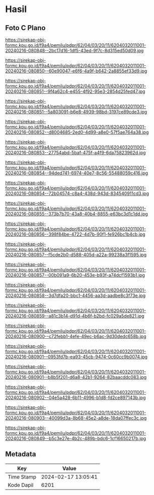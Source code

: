 # Hasil

## Foto C Plano

https://sirekap-obj-formc.kpu.go.id/f9a4/pemilu/pdpr/62/04/03/20/11/6204032011001-20240216-080848--2bc17d16-1df5-43ed-9f7c-8d315ed50d09.jpg

https://sirekap-obj-formc.kpu.go.id/f9a4/pemilu/pdpr/62/04/03/20/11/6204032011001-20240216-080850--60e90047-e6f6-4a9f-b642-2a8855ef33d9.jpg

https://sirekap-obj-formc.kpu.go.id/f9a4/pemilu/pdpr/62/04/03/20/11/6204032011001-20240216-080851--9f4a62c4-e455-4f92-95e3-2854d25fed47.jpg

https://sirekap-obj-formc.kpu.go.id/f9a4/pemilu/pdpr/62/04/03/20/11/6204032011001-20240216-080851--5a803091-b6e8-4939-98bd-3197ce89cde3.jpg

https://sirekap-obj-formc.kpu.go.id/f9a4/pemilu/pdpr/62/04/03/20/11/6204032011001-20240216-080852--d8004685-2ed0-4d99-a8e0-57f5ae764a38.jpg

https://sirekap-obj-formc.kpu.go.id/f9a4/pemilu/pdpr/62/04/03/20/11/6204032011001-20240216-080853--27754abd-5baf-475f-a4f9-6da75823962d.jpg

https://sirekap-obj-formc.kpu.go.id/f9a4/pemilu/pdpr/62/04/03/20/11/6204032011001-20240216-080854--94ded741-6974-40e7-8c56-55488059c416.jpg

https://sirekap-obj-formc.kpu.go.id/f9a4/pemilu/pdpr/62/04/03/20/11/6204032011001-20240216-080854--72b04574-c8a4-438d-943d-834540911cd3.jpg

https://sirekap-obj-formc.kpu.go.id/f9a4/pemilu/pdpr/62/04/03/20/11/6204032011001-20240216-080855--373b7b70-43a8-40b4-8855-e63bc3d1c1dd.jpg

https://sirekap-obj-formc.kpu.go.id/f9a4/pemilu/pdpr/62/04/03/20/11/6204032011001-20240216-080856--398f84be-4722-4d7b-90f1-fe926bc1b4cb.jpg

https://sirekap-obj-formc.kpu.go.id/f9a4/pemilu/pdpr/62/04/03/20/11/6204032011001-20240216-080857--f5cde2b0-d588-405d-a22a-99238a3f1595.jpg

https://sirekap-obj-formc.kpu.go.id/f9a4/pemilu/pdpr/62/04/03/20/11/6204032011001-20240216-080857--00b091a9-6b20-453e-b93f-a74dcf1593b1.jpg

https://sirekap-obj-formc.kpu.go.id/f9a4/pemilu/pdpr/62/04/03/20/11/6204032011001-20240216-080858--3d7dfa20-bbc1-4456-aa3d-aadbe8c3f73e.jpg

https://sirekap-obj-formc.kpu.go.id/f9a4/pemilu/pdpr/62/04/03/20/11/6204032011001-20240216-080859--a81c3b14-d91d-4b6f-b2bd-fc029a5de821.jpg

https://sirekap-obj-formc.kpu.go.id/f9a4/pemilu/pdpr/62/04/03/20/11/6204032011001-20240216-080900--c72febb1-4efe-49ec-b6ac-9d30dedc658b.jpg

https://sirekap-obj-formc.kpu.go.id/f9a4/pemilu/pdpr/62/04/03/20/11/6204032011001-20240216-080901--0953fd7b-ea93-45cb-9474-0c60cc9b0074.jpg

https://sirekap-obj-formc.kpu.go.id/f9a4/pemilu/pdpr/62/04/03/20/11/6204032011001-20240216-080901--b8b5f201-d6a8-42b1-9264-82baacddc083.jpg

https://sirekap-obj-formc.kpu.go.id/f9a4/pemilu/pdpr/62/04/03/20/11/6204032011001-20240216-080902--04e5a428-6b11-4996-b1d8-fd2ce897143b.jpg

https://sirekap-obj-formc.kpu.go.id/f9a4/pemilu/pdpr/62/04/03/20/11/6204032011001-20240216-080903--40099d3a-8b68-45e2-a8de-18da07ffec3c.jpg

https://sirekap-obj-formc.kpu.go.id/f9a4/pemilu/pdpr/62/04/03/20/11/6204032011001-20240216-080849--b5c3e27e-4b2c-489b-bdc6-1cf16650217b.jpg


## Metadata

| Key        | Value               |
| ---------- | ------------------- |
| Time Stamp | 2024-02-17 13:05:41 |
| Kode Dapil | 6201                |



